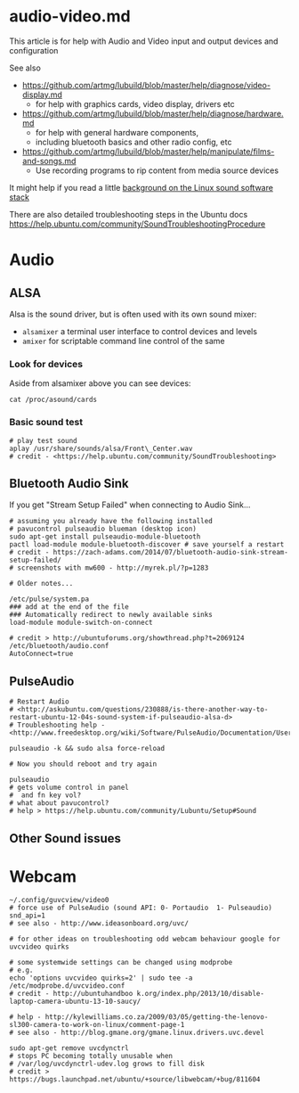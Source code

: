audio-video.md
==============

This article is for help with Audio and Video input and output devices and configuration

See also

* <https://github.com/artmg/lubuild/blob/master/help/diagnose/video-display.md>
	* for help with graphics cards, video display, drivers etc
* <https://github.com/artmg/lubuild/blob/master/help/diagnose/hardware.md>
	* for help with general hardware components, 
	* including bluetooth basics and other radio config, etc
* <https://github.com/artmg/lubuild/blob/master/help/manipulate/films-and-songs.md>
    * Use recording programs to rip content from media source devices

It might help if you read a little [background on the Linux sound software stack](https://github.com/artmg/lubuild/blob/master/help/understand/about-Sound-software-in-Ubuntu.mediawiki)

There are also detailed troubleshooting steps in the Ubuntu docs <https://help.ubuntu.com/community/SoundTroubleshootingProcedure>


# Audio

## ALSA

Alsa is the sound driver, 
but is often used with its own sound mixer:

* `alsamixer` a terminal user interface to control devices and levels
* `amixer` for scriptable command line control of the same

### Look for devices

Aside from alsamixer above you can see devices:

`cat /proc/asound/cards`

### Basic sound test

```
# play test sound
aplay /usr/share/sounds/alsa/Front\_Center.wav
# credit - <https://help.ubuntu.com/community/SoundTroubleshooting>
```

## Bluetooth Audio Sink

If you get \"Stream Setup Failed\" when connecting to Audio Sink\...

```
# assuming you already have the following installed
# pavucontrol pulseaudio blueman (desktop icon)
sudo apt-get install pulseaudio-module-bluetooth
pactl load-module module-bluetooth-discover # save yourself a restart
# credit - https://zach-adams.com/2014/07/bluetooth-audio-sink-stream-setup-failed/
# screenshots with mw600 - http://myrek.pl/?p=1283

# Older notes...

/etc/pulse/system.pa
### add at the end of the file
### Automatically redirect to newly available sinks
load-module module-switch-on-connect

# credit > http://ubuntuforums.org/showthread.php?t=2069124
/etc/bluetooth/audio.conf
AutoConnect=true
```


## PulseAudio

```
# Restart Audio
# <http://askubuntu.com/questions/230888/is-there-another-way-to-restart-ubuntu-12-04s-sound-system-if-pulseaudio-alsa-d>
# Troubleshooting help - <http://www.freedesktop.org/wiki/Software/PulseAudio/Documentation/User/PerfectSetup/>

pulseaudio -k && sudo alsa force-reload

# Now you should reboot and try again
```

```
pulseaudio
# gets volume control in panel
#  and fn key vol?
# what about pavucontrol?
# help > https://help.ubuntu.com/community/Lubuntu/Setup#Sound
```

## Other Sound issues


# Webcam


```
~/.config/guvcview/video0
# force use of PulseAudio (sound API: 0- Portaudio  1- Pulseaudio)
snd_api=1
# see also - http://www.ideasonboard.org/uvc/

# for other ideas on troubleshooting odd webcam behaviour google for
uvcvideo quirks 

# some systemwide settings can be changed using modprobe
# e.g. 
echo 'options uvcvideo quirks=2' | sudo tee -a /etc/modprobe.d/uvcvideo.conf
# credit - http://ubuntuhandboo k.org/index.php/2013/10/disable-laptop-camera-ubuntu-13-10-saucy/

# help - http://kylewilliams.co.za/2009/03/05/getting-the-lenovo-sl300-camera-to-work-on-linux/comment-page-1
# see also - http://blog.gmane.org/gmane.linux.drivers.uvc.devel

sudo apt-get remove uvcdynctrl
# stops PC becoming totally unusable when 
# /var/log/uvcdynctrl-udev.log grows to fill disk
# credit > https://bugs.launchpad.net/ubuntu/+source/libwebcam/+bug/811604
```


